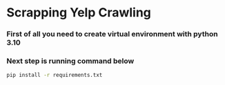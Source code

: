 # Scrapping Yelp Crawling

### First of all you need to create virtual environment with python 3.10
### Next step is running command below

```bash
pip install -r requirements.txt
```